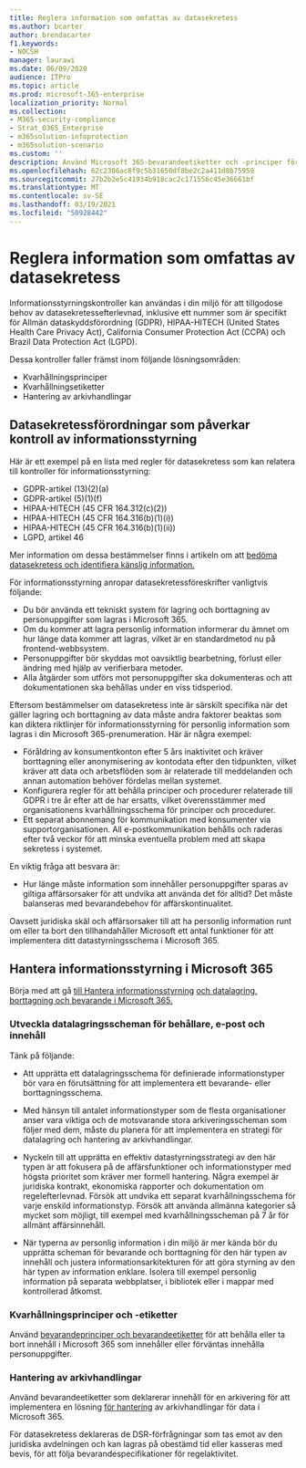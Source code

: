 ```yaml
---
title: Reglera information som omfattas av datasekretess
ms.author: bcarter
author: brendacarter
f1.keywords:
- NOCSH
manager: laurawi
ms.date: 06/09/2020
audience: ITPro
ms.topic: article
ms.prod: microsoft-365-enterprise
localization_priority: Normal
ms.collection:
- M365-security-compliance
- Strat_O365_Enterprise
- m365solution-infoprotection
- m365solution-scenario
ms.custom: ''
description: Använd Microsoft 365-bevarandeetiketter och -principer för att hantera personliga data i Microsoft 365-miljön.
ms.openlocfilehash: 62c2386ac8f9c5b31650df8be2c2a411d8b75959
ms.sourcegitcommit: 27b2b2e5c41934b918cac2c171556c45e36661bf
ms.translationtype: MT
ms.contentlocale: sv-SE
ms.lasthandoff: 03/19/2021
ms.locfileid: "50928442"
---
```

# <a name="govern-information-subject-to-data-privacy-regulation"></a>Reglera information som omfattas av datasekretess

Informationsstyrningskontroller kan användas i din miljö för att tillgodose behov av datasekretessefterlevnad, inklusive ett nummer som är specifikt för Allmän dataskyddsförordning (GDPR), HIPAA-HITECH (United States Health Care Privacy Act), California Consumer Protection Act (CCPA) och Brazil Data Protection Act (LGPD). 

Dessa kontroller faller främst inom följande lösningsområden:

- Kvarhållningsprinciper
- Kvarhållningsetiketter
- Hantering av arkivhandlingar

## <a name="data-privacy-regulations-impacting-information-governance-controls"></a>Datasekretessförordningar som påverkar kontroll av informationsstyrning

Här är ett exempel på en lista med regler för datasekretess som kan relatera till kontroller för informationsstyrning:

- GDPR-artikel (13)(2)(a)
- GDPR-artikel (5)(1)(f)
- HIPAA-HITECH (45 CFR 164.312(c)(2))
- HIPAA-HITECH (45 CFR 164.316(b)(1)(i))
- HIPAA-HITECH (45 CFR 164.316(b)(1)(ii))
- LGPD, artikel 46

Mer information om dessa bestämmelser finns i artikeln om att [bedöma datasekretess och identifiera känslig information.](information-protection-deploy-assess.md)

För informationsstyrning anropar datasekretessföreskrifter vanligtvis följande:

- Du bör använda ett tekniskt system för lagring och borttagning av personuppgifter som lagras i Microsoft 365.
- Om du kommer att lagra personlig information informerar du ämnet om hur länge data kommer att lagras, vilket är en standardmetod nu på frontend-webbsystem.
- Personuppgifter bör skyddas mot oavsiktlig bearbetning, förlust eller ändring med hjälp av verifierbara metoder.
- Alla åtgärder som utförs mot personuppgifter ska dokumenteras och att dokumentationen ska behållas under en viss tidsperiod.

Eftersom bestämmelser om datasekretess inte är särskilt specifika när det gäller lagring och borttagning av data måste andra faktorer beaktas som kan diktera riktlinjer för informationsstyrning för personlig information som lagras i din Microsoft 365-prenumeration. Här är några exempel:

- Föråldring av konsumentkonton efter 5 års inaktivitet och kräver borttagning eller anonymisering av kontodata efter den tidpunkten, vilket kräver att data och arbetsflöden som är relaterade till meddelanden och annan automation behöver fördelas mellan systemet.
- Konfigurera regler för att behålla principer och procedurer relaterade till GDPR i tre år efter att de har ersatts, vilket överensstämmer med organisationens kvarhållningsschema för principer och procedurer.
- Ett separat abonnemang för kommunikation med konsumenter via supportorganisationen. All e-postkommunikation behålls och raderas efter två veckor för att minska eventuella problem med att skapa sekretess i systemet.

En viktig fråga att besvara är: 

- Hur länge måste information som innehåller personuppgifter sparas av giltiga affärsorsaker för att undvika att använda det för alltid? Det måste balanseras med bevarandebehov för affärskontinualitet.

Oavsett juridiska skäl och affärsorsaker till att ha personlig information runt om eller ta bort den tillhandahåller Microsoft ett antal funktioner för att implementera ditt datastyrningsschema i Microsoft 365.

## <a name="managing-information-governance-in-microsoft-365"></a>Hantera informationsstyrning i Microsoft 365

Börja med att gå [till Hantera informationsstyrning](../compliance/manage-information-governance.md) [och datalagring, borttagning och bevarande i Microsoft 365.](/office365/Enterprise/office-365-data-retention-deletion-and-destruction-overview)

### <a name="develop-data-retention-schedules-for-containers-email-and-content"></a>Utveckla datalagringsscheman för behållare, e-post och innehåll

Tänk på följande:

- Att upprätta ett datalagringsschema för definierade informationstyper bör vara en förutsättning för att implementera ett bevarande- eller borttagningsschema.

- Med hänsyn till antalet informationstyper som de flesta organisationer anser vara viktiga och de motsvarande stora arkiveringsscheman som följer med dem, måste du planera för att implementera en strategi för datalagring och hantering av arkivhandlingar. 

- Nyckeln till att upprätta en effektiv datastyrningsstrategi av den här typen är att fokusera på de affärsfunktioner och informationstyper med högsta prioritet som kräver mer formell hantering. Några exempel är juridiska kontrakt, ekonomiska rapporter och dokumentation om regelefterlevnad. Försök att undvika ett separat kvarhållningsschema för varje enskild informationstyp. Försök att använda allmänna kategorier så mycket som möjligt, till exempel med kvarhållningsscheman på 7 år för allmänt affärsinnehåll.

- När typerna av personlig information i din miljö är mer kända bör du upprätta scheman för bevarande och borttagning för den här typen av innehåll och justera informationsarkitekturen för att göra styrning av den här typen av information enklare. Isolera till exempel personlig information på separata webbplatser, i bibliotek eller i mappar med kontrollerad åtkomst.

### <a name="retention-policies-and-retention-labels"></a>Kvarhållningsprinciper och -etiketter

Använd [bevarandeprinciper och bevarandeetiketter](../compliance/retention.md) för att behålla eller ta bort innehåll i Microsoft 365 som innehåller eller förväntas innehålla personuppgifter.

### <a name="records-management"></a>Hantering av arkivhandlingar

Använd bevarandeetiketter som deklarerar innehåll för en arkivering för att implementera en lösning [för hantering](../compliance/records-management.md) av arkivhandlingar för data i Microsoft 365.

För datasekretess deklareras de DSR-förfrågningar som tas emot av den juridiska avdelningen och kan lagras på obestämd tid eller kasseras med bevis, för att följa bevarandespecifikationer för regelaktivitet.